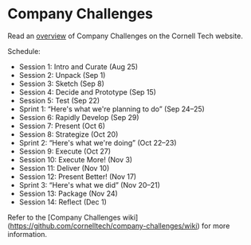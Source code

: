 # Company Challenges

Read an [overview](http://tech.cornell.edu/education/practice/projects/company-challenges/challenges-overview/) of Company Challenges  on the Cornell Tech website.

Schedule:

* Session 1: Intro and Curate (Aug 25)
* Session 2: Unpack (Sep 1)
* Session 3: Sketch (Sep 8)
* Session 4: Decide and Prototype (Sep 15)
* Session 5: Test (Sep 22)
* Sprint 1: “Here's what we're planning to do” (Sep 24–25)
* Session 6: Rapidly Develop (Sep 29)
* Session 7: Present (Oct 6)
* Session 8: Strategize (Oct 20)
* Sprint 2: “Here's what we're doing” (Oct 22–23)
* Session 9: Execute (Oct 27)
* Session 10: Execute More! (Nov 3)
* Session 11: Deliver (Nov 10)
* Session 12: Present Better! (Nov 17)
* Sprint 3: “Here's what we did” (Nov 20–21)
* Session 13: Package (Nov 24)
* Session 14: Reflect (Dec 1)

Refer to the [Company Challenges wiki] (https://github.com/cornelltech/company-challenges/wiki) for more information.
